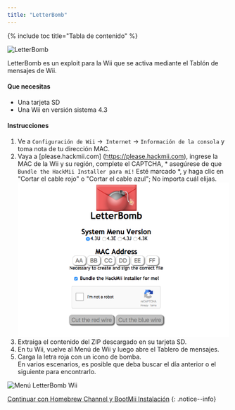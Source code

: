 ```yaml
---
title: "LetterBomb"
---
```


{% include toc title="Tabla de contenido" %}

![LetterBomb](/images/letterbomb.png)

LetterBomb es un exploit para la Wii que se activa mediante el Tablón de mensajes de Wii.

#### Que necesitas
* Una tarjeta SD
* Una Wii en versión sistema 4.3

#### Instrucciones

1. Ve a `Configuración de Wii` ->` Internet` -> `Información de la consola` y toma nota de tu dirección MAC.
1. Vaya a [please.hackmii.com] (https://please.hackmii.com), ingrese la MAC de la Wii y su región, complete el CAPTCHA, * asegúrese de que `Bundle the HackMii Installer para mí!` Esté marcado *, y haga clic en "Cortar el cable rojo" o "Cortar el cable azul"; No importa cuál elijas.
![Pantalla HackMii](/images/Wii/LetterBomb-PC.png)
1. Extraiga el contenido del ZIP descargado en su tarjeta SD.
1. En tu Wii, vuelve al Menú de Wii y luego abre el Tablero de mensajes.
1. Carga la letra roja con un icono de bomba.<br>
   En varios escenarios, es posible que deba buscar el día anterior o el siguiente para encontrarlo.

![Menú LetterBomb Wii](/images/Wii/LetterBomb-Wii.png)

[Continuar con Homebrew Channel y BootMii Instalación](hbc)
{: .notice--info}
